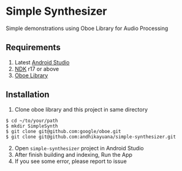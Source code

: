 # Simple Synthesizer
Simple demonstrations using Oboe Library for Audio Processing

## Requirements

1. Latest [Android Studio](https://developer.android.com/studio/)
2. [NDK](https://developer.android.com/ndk/downloads/) r17 or above
3. [Oboe Library](https://github.com/google/oboe)

## Installation

1. Clone oboe library and this project in same directory

```
$ cd ~/to/your/path
$ mkdir SimpleSynth
$ git clone git@github.com:google/oboe.git
$ git clone git@github.com:andhikayuana/simple-synthesizer.git
```

2. Open `simple-synthesizer` project in Android Studio
3. After finish building and indexing, Run the App
4. If you see some error, please report to issue